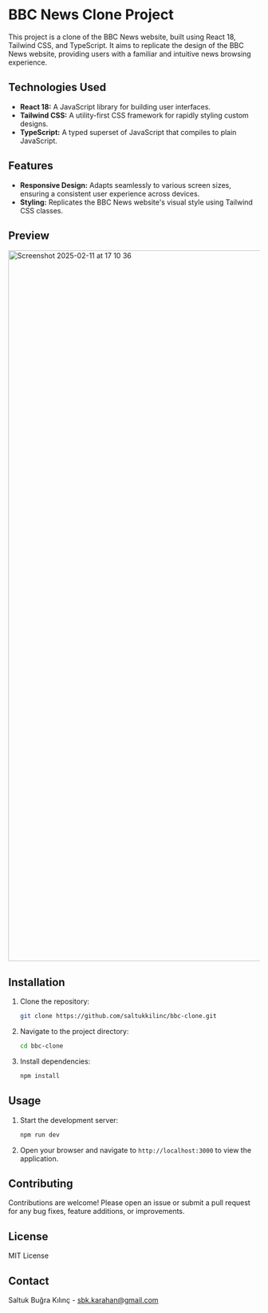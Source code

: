 # BBC News Clone Project

This project is a clone of the BBC News website, built using React 18, Tailwind CSS, and TypeScript. It aims to replicate the design of the BBC News website, providing users with a familiar and intuitive news browsing experience.

## Technologies Used

*   **React 18:** A JavaScript library for building user interfaces.
*   **Tailwind CSS:** A utility-first CSS framework for rapidly styling custom designs.
*   **TypeScript:** A typed superset of JavaScript that compiles to plain JavaScript.

## Features

*   **Responsive Design:** Adapts seamlessly to various screen sizes, ensuring a consistent user experience across devices.
*   **Styling:** Replicates the BBC News website's visual style using Tailwind CSS classes.

## Preview

<img width="1423" alt="Screenshot 2025-02-11 at 17 10 36" src="https://github.com/user-attachments/assets/3fc7a6b9-0c25-4488-9113-4a227664b63c" />

## Installation

1.  Clone the repository:
    ```bash
    git clone https://github.com/saltukkilinc/bbc-clone.git
    ```
2.  Navigate to the project directory:
    ```bash
    cd bbc-clone
    ```
3.  Install dependencies:
    ```bash
    npm install
    ```

## Usage

1.  Start the development server:
    ```bash
    npm run dev
    ```
2.  Open your browser and navigate to `http://localhost:3000` to view the application.

## Contributing

Contributions are welcome! Please open an issue or submit a pull request for any bug fixes, feature additions, or improvements.

## License

MIT License

## Contact

Saltuk Buğra Kılınç - sbk.karahan@gmail.com
